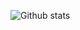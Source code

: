 ![Github stats](https://github-readme-stats.vercel.app/api?username=Darkship&theme=react&show_icons=true&count_private=true)
